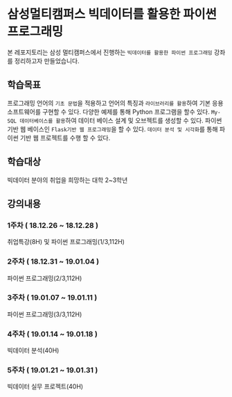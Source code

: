 # 삼성멀티캠퍼스 빅데이터를 활용한 파이썬 프로그래밍
본 레포지토리는 삼성 멀티캠퍼스에서 진행하는 `빅데이터를 활용한 파이썬 프로그래밍` 강좌를 정리하고자 만들었습니다.

## 학습목표
프로그래밍 언어의 `기초 문법`을 적용하고 언어의 특징과 `라이브러리를 활용`하여 기본 응용소프트웨어를 구현할 수 있다. 
다양한 예제를 통해 Python 프로그램을 할수 있다.
`My-SQL 데이터베이스를 활용`하여 데이터 베이스 설계 및 오브젝트를 생성할 수 있다.
파이썬 기반 웹 베이스인 `Flask기반 웹 프로그래밍`을 할 수 있다.
`데이터 분석 및 시각화`를 통해 파이썬 기반 웹 프로젝트를 수행 할 수 있다.

## 학습대상
빅데이터 분야의 취업을 희망하는 대학 2~3학년

## 강의내용
### 1주차 ( 18.12.26 ~ 18.12.28 )
취업특강(8H) 및 파이썬 프로그래밍(1/3,112H)

### 2주차 ( 18.12.31 ~ 19.01.04 )
파이썬 프로그래밍(2/3,112H)

### 3주차 ( 19.01.07 ~ 19.01.11 )
파이썬 프로그래밍(3/3,112H)

### 4주차 ( 19.01.14 ~ 19.01.18 )
빅데이터 분석(40H)

### 5주차 ( 19.01.21 ~ 19.01.31 )
빅데이터 실무 프로젝트(40H)
